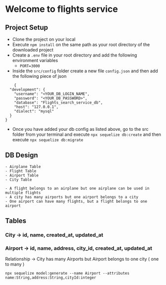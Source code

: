 <!-- /
    -src
        index.js  // main server file
        models/
        controllers/
        middlewares/
        services/
        utils/
        config/
        repository/
    -tests/ (later)
    -static/
    -temp/ -->
    
# Welcome to flights service

## Project Setup
- Clone the project on your local
- Execute `npm install` on the same path as your root directory of the downloaded project
- Create a `.env` file in your root directory and add the following environment variables
    -  `PORT=3000`
- Inside the `src/config` folder create a new file `config.json` and then add the following piece of json 

```
    {
  "development": {
    "username": "<YOUR_DB_LOGIN_NAME",
    "password": "<YOUR_DB_PASSWORD>",
    "database": "Flights_search_service_db",
    "host": "127.0.0.1",
    "dialect": "mysql"
  }
}

```

- Once you have added your db config as listed above, go to the src folder from your terminal and execute `npx sequelize db:create` 
and then execute 
`npx sequelize db:migrate`

## DB Design
    - Airplane Table
    - Flight Table
    - Airport Table
    - City Table

    - A flight belongs to an airplane but one airplane can be used in multiple flights
    - A city has many airports but one airport belongs to a city
    - One airport can have many flights, but a flight belongs to one airport


  ## Tables

  ### City -> id, name, created_at, updated_at
  ### Airport -> id, name, address, city_id, created_at, updated_at

  Relationship -> City has many Airports but Airport belongs to one city ( one to many ) 

  ```
  npx sequelize model:generate --name Airport --attributes name:String,address:String,cityId:integer
  ```